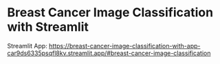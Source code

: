 # Breast Cancer Image Classification with Streamlit

Streamlit App:
https://breast-cancer-image-classification-with-app-car9ds6335psqfl8kv.streamlit.app/#breast-cancer-image-classification
